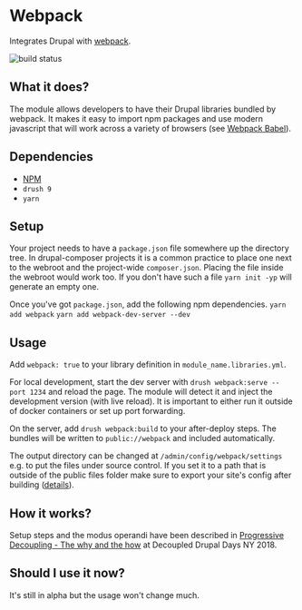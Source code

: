 # Webpack

Integrates Drupal with [webpack](https://webpack.js.org/).

![build status](https://travis-ci.com/drupal-webpack/webpack.svg?branch=8.x-1.x)

## What it does?

The module allows developers to have their Drupal libraries bundled by webpack. It makes it easy to import npm packages and use modern javascript that will work across a variety of browsers (see [Webpack Babel](https://drupal.org/project/webpack_babel)).

## Dependencies

- [NPM](https://drupal.org/project/npm)
- `drush 9`
- `yarn`

## Setup

Your project needs to have a `package.json` file somewhere up the directory tree. In drupal-composer projects it is a common practice to place one next to the webroot and the project-wide `composer.json`. Placing the file inside the webroot would work too. If you don't have such a file `yarn init -yp` will generate an empty one.

Once you've got `package.json`, add the following npm dependencies.
`yarn add webpack` 
`yarn add webpack-dev-server --dev` 

## Usage

Add `webpack: true` to your library definition in `module_name.libraries.yml`.

For local development, start the dev server with `drush webpack:serve --port 1234` and reload the page. The module will detect it and inject the development version (with live reload). It is important to either run it outside of docker containers or set up port forwarding.

On the server, add `drush webpack:build` to your after-deploy steps. The bundles will be written to `public://webpack` and included automatically.

The output directory can be changed at `/admin/config/webpack/settings` e.g. to put the files under source control. If you set it to a path that is outside of the public files folder make sure to export your site's config after building ([details](https://github.com/drupal-webpack/webpack/blob/e498e8b2ce8b986fe91b280af7b3797bdfa6f41b/src/Bundler.php#L133)).

## How it works?

Setup steps and the modus operandi have been described in [Progressive Decoupling - The why and the how](https://drupal-progressive-decoupling.github.io/#/composer-require-webpack) at Decoupled Drupal Days NY 2018.

## Should I use it now?

It's still in alpha but the usage won't change much.
